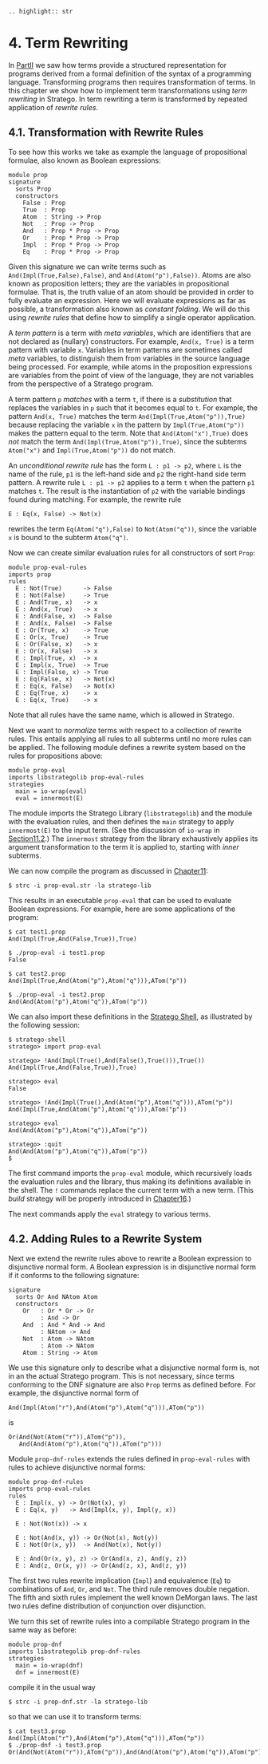 ```eval_rst
.. highlight:: str
```

# 4. Term Rewriting

In [PartII][1] we saw how terms provide a structured representation for programs derived from a formal definition of the syntax of a programming language. Transforming programs then requires transformation of terms. In this chapter we show how to implement term transformations using _term rewriting_ in Stratego. In term rewriting a term is transformed by repeated application of _rewrite rules_.


## 4.1. Transformation with Rewrite Rules

To see how this works we take as example the language of propositional formulae, also known as Boolean expressions:

    module prop
    signature
      sorts Prop
      constructors
        False : Prop
        True  : Prop
        Atom  : String -> Prop
        Not   : Prop -> Prop
        And   : Prop * Prop -> Prop
        Or    : Prop * Prop -> Prop
        Impl  : Prop * Prop -> Prop
        Eq    : Prop * Prop -> Prop

Given this signature we can write terms such as `And(Impl(True,False),False)`, and `And(Atom("p"),False))`. Atoms are also known as proposition letters; they are the variables in propositional formulae. That is, the truth value of an atom should be provided in order to fully evaluate an expression. Here we will evaluate expressions as far as possible, a transformation also known as _constant folding_. We will do this using _rewrite rules_ that define how to simplify a single operator application.

A _term pattern_ is a term with _meta variables_, which are identifiers that are not declared as (nullary) constructors. For example, `And(x, True)` is a term pattern with variable `x`. Variables in term patterns are sometimes called _meta_ variables, to distinguish them from variables in the source language being processed. For example, while atoms in the proposition expressions are variables from the point of view of the language, they are not variables from the perspective of a Stratego program.

A term pattern `p` _matches_ with a term `t`, if there is a _substitution_ that replaces the variables in `p` such that it becomes equal to `t`. For example, the pattern `And(x, True)` matches the term `And(Impl(True,Atom("p")),True)` because replacing the variable `x` in the pattern by `Impl(True,Atom("p"))` makes the pattern equal to the term. Note that `And(Atom("x"),True)` does _not_ match the term `And(Impl(True,Atom("p")),True)`, since the subterms `Atom("x")` and `Impl(True,Atom("p"))` do not match.

An _unconditional rewrite rule_ has the form `L : p1 -> p2`, where `L` is the name of the rule, `p1` is the left-hand side and `p2` the right-hand side term pattern. A rewrite rule `L : p1 -> p2` applies to a term `t` when the pattern `p1` matches `t`. The result is the instantiation of `p2` with the variable bindings found during matching. For example, the rewrite rule

    E : Eq(x, False) -> Not(x)

rewrites the term `Eq(Atom("q"),False)` to `Not(Atom("q"))`, since the variable `x` is bound to the subterm `Atom("q")`.

Now we can create similar evaluation rules for all constructors of sort `Prop`:

    module prop-eval-rules
    imports prop
    rules
      E : Not(True)      -> False
      E : Not(False)     -> True
      E : And(True, x)   -> x
      E : And(x, True)   -> x
      E : And(False, x)  -> False
      E : And(x, False)  -> False
      E : Or(True, x)    -> True
      E : Or(x, True)    -> True
      E : Or(False, x)   -> x
      E : Or(x, False)   -> x
      E : Impl(True, x)  -> x
      E : Impl(x, True)  -> True
      E : Impl(False, x) -> True
      E : Eq(False, x)   -> Not(x)
      E : Eq(x, False)   -> Not(x)
      E : Eq(True, x)    -> x
      E : Eq(x, True)    -> x

Note that all rules have the same name, which is allowed in Stratego.

Next we want to _normalize_ terms with respect to a collection of rewrite rules. This entails applying all rules to all subterms until no more rules can be applied. The following module defines a rewrite system based on the rules for propositions above:

    module prop-eval
    imports libstrategolib prop-eval-rules
    strategies
      main = io-wrap(eval)
      eval = innermost(E)

The module imports the Stratego Library (`libstrategolib`) and the module with the evaluation rules, and then defines the `main` strategy to apply `innermost(E)` to the input term. (See the discussion of `io-wrap` in [Section11.2][2].) The `innermost` strategy from the library exhaustively applies its argument transformation to the term it is applied to, starting with _inner_ subterms.

We can now compile the program as discussed in [Chapter11][3]:

    $ strc -i prop-eval.str -la stratego-lib

This results in an executable `prop-eval` that can be used to evaluate Boolean expressions. For example, here are some applications of the program:

    $ cat test1.prop
    And(Impl(True,And(False,True)),True)

    $ ./prop-eval -i test1.prop
    False

    $ cat test2.prop
    And(Impl(True,And(Atom("p"),Atom("q"))),ATom("p"))

    $ ./prop-eval -i test2.prop
    And(And(Atom("p"),Atom("q")),ATom("p"))

We can also import these definitions in the [Stratego Shell][4], as illustrated by the following session:

    $ stratego-shell
    stratego> import prop-eval

    stratego> !And(Impl(True(),And(False(),True())),True())
    And(Impl(True,And(False,True)),True)

    stratego> eval
    False

    stratego> !And(Impl(True(),And(Atom("p"),Atom("q"))),ATom("p"))
    And(Impl(True,And(Atom("p"),Atom("q"))),ATom("p"))

    stratego> eval
    And(And(Atom("p"),Atom("q")),ATom("p"))

    stratego> :quit
    And(And(Atom("p"),Atom("q")),ATom("p"))
    $

The first command imports the `prop-eval` module, which recursively loads the evaluation rules and the library, thus making its definitions available in the shell. The `!` commands replace the current term with a new term. (This _build_ strategy will be properly introduced in [Chapter16][5].)

The next commands apply the `eval` strategy to various terms.

## 4.2. Adding Rules to a Rewrite System

Next we extend the rewrite rules above to rewrite a Boolean expression to disjunctive normal form. A Boolean expression is in disjunctive normal form if it conforms to the following signature:

    signature
      sorts Or And NAtom Atom
      constructors
        Or   : Or * Or -> Or
             : And -> Or
        And  : And * And -> And
             : NAtom -> And
        Not  : Atom -> NAtom
             : Atom -> NAtom
        Atom : String -> Atom

We use this signature only to describe what a disjunctive normal form is, not in an the actual Stratego program. This is not necessary, since terms conforming to the DNF signature are also `Prop` terms as defined before. For example, the disjunctive normal form of

    And(Impl(Atom("r"),And(Atom("p"),Atom("q"))),ATom("p"))

is

    Or(And(Not(Atom("r")),ATom("p")),
       And(And(Atom("p"),Atom("q")),ATom("p")))

Module `prop-dnf-rules` extends the rules defined in `prop-eval-rules` with rules to achieve disjunctive normal forms:

    module prop-dnf-rules
    imports prop-eval-rules
    rules
      E : Impl(x, y) -> Or(Not(x), y)
      E : Eq(x, y)   -> And(Impl(x, y), Impl(y, x))

      E : Not(Not(x)) -> x

      E : Not(And(x, y)) -> Or(Not(x), Not(y))
      E : Not(Or(x, y))  -> And(Not(x), Not(y))

      E : And(Or(x, y), z) -> Or(And(x, z), And(y, z))
      E : And(z, Or(x, y)) -> Or(And(z, x), And(z, y))

The first two rules rewrite implication (`Impl`) and equivalence (`Eq`) to combinations of `And`, `Or`, and `Not`. The third rule removes double negation. The fifth and sixth rules implement the well known DeMorgan laws. The last two rules define distribution of conjunction over disjunction.

We turn this set of rewrite rules into a compilable Stratego program in the same way as before:

    module prop-dnf
    imports libstrategolib prop-dnf-rules
    strategies
      main = io-wrap(dnf)
      dnf = innermost(E)

compile it in the usual way

    $ strc -i prop-dnf.str -la stratego-lib

so that we can use it to transform terms:

    $ cat test3.prop
    And(Impl(Atom("r"),And(Atom("p"),Atom("q"))),ATom("p"))
    $ ./prop-dnf -i test3.prop
    Or(And(Not(Atom("r")),ATom("p")),And(And(Atom("p"),Atom("q")),ATom("p")))

[1]: tutorial-xt.html "Part"
[2]: running-stratego-programs.html#identity-with-io "11.2."
[3]: running-stratego-programs.html "Chapter"
[4]: running-stratego-programs.html#stratego-shell "11.4."
[5]: stratego-creating-and-analyzing-terms.html "Chapter"
